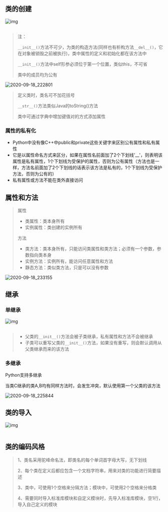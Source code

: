 ## 类的创建

![img](9-类.assets/20200817232130609.png)

![点击并拖拽以移动](data:image/gif;base64,R0lGODlhAQABAPABAP///wAAACH5BAEKAAAALAAAAAABAAEAAAICRAEAOw==)

> 注：
>
> `__init__()`方法不可少，为类的构造方法(同样也有析构方法`__del__()`，它在对象被销毁之前被执行)，类中属性的定义和初始化都在该方法中
>
> `__init__()`方法中self形参必须位于第一个位置，类似this，不可省
>
> 类中的成员均为公有

![2020-09-18_222801](9-类.assets/2020-09-18_222801.png) 

> 定义类时，类名可不加花括号
>
> `__str__()`方法类似Java的toString()方法
>
> 类中可通过字典中增加键值对的方式添加属性



### 属性的私有化

- Python中没有像C++中public和private这些关键字来区别公有属性和私有属性
- 它是以属性命名方式来区分，如果在属性名前面加了2个下划线'__'，则表明该属性是私有属性，1个下划线为受保护的属性，否则为公有属性（方法也是一样，方法名前面加了2个下划线的话表示该方法是私有的，1个下划线为受保护方法，否则为公有的）
- 私有属性或方法不能在类外直接访问



## 属性和方法

> 属性
>
> - 类属性：类本身所有
> - 实例属性：类创建的实例所有
>
> 方法
>
> - 类方法：类本身所有，只能访问类属性和类方法；必须有一个参数，参数指向类本身
> - 实例方法：实例所有，能访问任意属性和方法
> - 静态方法：类似类方法，只是可以没有参数

![2020-09-18_233155](9-类.assets/2020-09-18_233155.png) 

## 继承

### 单继承

![img](9-类.assets/20200817232452415.png)

![点击并拖拽以移动](data:image/gif;base64,R0lGODlhAQABAPABAP///wAAACH5BAEKAAAALAAAAAABAAEAAAICRAEAOw==)

> - 父类的`__init__()`方法会被子类继承，私有属性和方法不会被继承
> - 子类可以重写父类的`__init__()`方法，如果没有重写，则会默认调用从父类继承而来的该方法

### 多继承

Python支持多继承

当类C继承的类A,B均有同样方法时，会发生冲突，默认使用第一个父类的该方法

![2020-09-18_225844](9-类.assets/2020-09-18_225844.png) 

## 类的导入

![img](9-类.assets/20200817232545878.png) 

![点击并拖拽以移动](data:image/gif;base64,R0lGODlhAQABAPABAP///wAAACH5BAEKAAAALAAAAAABAAEAAAICRAEAOw==)



## 类的编码风格

> 1、类名采用驼峰命名法，即类名的每个单词首字母大写，无下划线
>
> 2、每个类在定义后都应包含一个文档字符串，用来对类的功能进行简要描述
>
> 3、类中，可使用1个空格来分隔方法；模块中，可使用2个空格来分格类
>
> 4、需要同时导入标准库模块和自定义模块时，先导入标准库模块，空1行，导入自己定义的模块